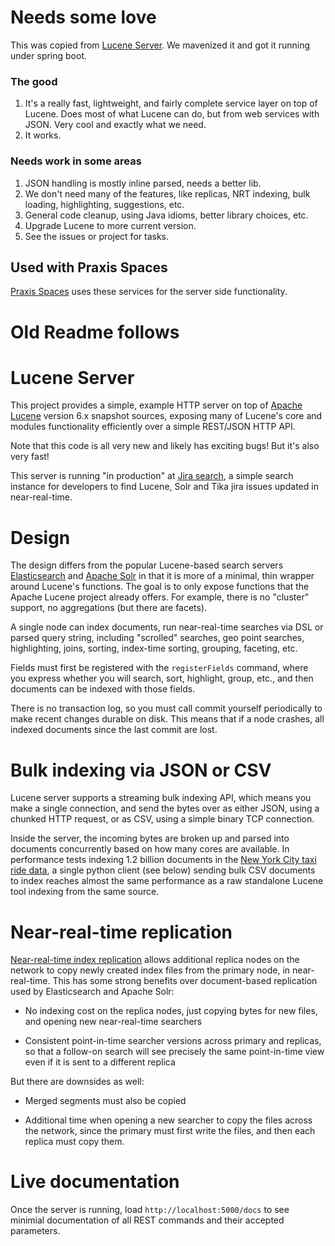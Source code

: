# Needs some love

This was copied from [Lucene Server](https://github.com/mikemccand/luceneserver). We mavenized it 
and got it running under spring boot.

### The good

1. It's a really fast, lightweight, and fairly complete service layer on top of Lucene. Does
most of what Lucene can do, but from web services with JSON. Very cool and exactly what we
need.
2. It works.

### Needs work in some areas

1. JSON handling is mostly inline parsed, needs a better lib.
2. We don't need many of the features, like replicas, NRT indexing, bulk loading, 
highlighting, suggestions, etc.
3. General code cleanup, using Java idioms, better library choices, etc.
4. Upgrade Lucene to more current version.
4. See the issues or project for tasks.

## Used with Praxis Spaces

[Praxis Spaces](https://github.com/incentum-network/praxis-spaces) uses these services 
for the server side functionality.


# Old Readme follows
# Lucene Server

This project provides a simple, example HTTP server on top of [Apache
Lucene](http://lucene.apache.org) version 6.x snapshot sources,
exposing many of Lucene's core and modules functionality efficiently
over a simple REST/JSON HTTP API.

Note that this code is all very new and likely has exciting bugs!  But
it's also very fast!

This server is running "in production" at [Jira
search](http://jirasearch.mikemccandless.com), a simple search
instance for developers to find Lucene, Solr and Tika jira issues
updated in near-real-time.

# Design

The design differs from the popular Lucene-based search servers
[Elasticsearch](https://www.elastic.co/products/elasticsearch) and
[Apache Solr](http://lucene.apache.org/solr) in that it is more of a
minimal, thin wrapper around Lucene's functions.  The goal is to only
expose functions that the Apache Lucene project already offers.  For
example, there is no "cluster" support, no aggregations (but there are
facets).

A single node can index documents, run near-real-time searches via
DSL or parsed query string, including "scrolled" searches, geo point
searches, highlighting, joins, sorting, index-time sorting, grouping,
faceting, etc.

Fields must first be registered with the `registerFields` command,
where you express whether you will search, sort, highlight, group,
etc., and then documents can be indexed with those fields.

There is no transaction log, so you must call commit yourself
periodically to make recent changes durable on disk.  This means that
if a node crashes, all indexed documents since the last commit are
lost.

# Bulk indexing via JSON or CSV

Lucene server supports a streaming bulk indexing API, which means you
make a single connection, and send the bytes over as either JSON,
using a chunked HTTP request, or as CSV, using a simple binary TCP
connection.

Inside the server, the incoming bytes are broken up and parsed into
documents concurrently based on how many cores are available.  In
performance tests indexing 1.2 billion documents in the [New York City
taxi ride
data](http://www.nyc.gov/html/tlc/html/about/trip_record_data.shtml),
a single python client (see below) sending bulk CSV documents to index
reaches almost the same performance as a raw standalone Lucene tool
indexing from the same source.

# Near-real-time replication

[Near-real-time index
replication](https://issues.apache.org/jira/browse/LUCENE-5438) allows
additional replica nodes on the network to copy newly created index
files from the primary node, in near-real-time.  This has some strong
benefits over document-based replication used by Elasticsearch and
Apache Solr:

  * No indexing cost on the replica nodes, just copying bytes for new
    files, and opening new near-real-time searchers

  * Consistent point-in-time searcher versions across primary and
    replicas, so that a follow-on search will see precisely the same
    point-in-time view even if it is sent to a different replica

But there are downsides as well:

  * Merged segments must also be copied

  * Additional time when opening a new searcher to copy the files across
    the network, since the primary must first write the files, and
    then each replica must copy them.

# Live documentation

Once the server is running, load `http://localhost:5000/docs` to see
minimial documentation of all REST commands and their accepted
parameters.
